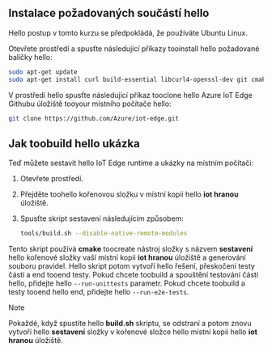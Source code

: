 ## <a name="install-hello-prerequisites"></a>Instalace požadovaných součástí hello

Hello postup v tomto kurzu se předpokládá, že používáte Ubuntu Linux.

Otevřete prostředí a spusťte následující příkazy tooinstall hello požadované balíčky hello:

```bash
sudo apt-get update
sudo apt-get install curl build-essential libcurl4-openssl-dev git cmake libssl-dev uuid-dev valgrind libglib2.0-dev libtool autoconf
```

V prostředí hello spusťte následující příkaz tooclone hello Azure IoT Edge Githubu úložiště tooyour místního počítače hello:

```bash
git clone https://github.com/Azure/iot-edge.git
```

## <a name="how-toobuild-hello-sample"></a>Jak toobuild hello ukázka

Teď můžete sestavit hello IoT Edge runtime a ukázky na místním počítači:

1. Otevřete prostředí.

1. Přejděte toohello kořenovou složku v místní kopii hello **iot hranou** úložiště.

1. Spusťte skript sestavení následujícím způsobem:

    ```sh
    tools/build.sh --disable-native-remote-modules
    ```

Tento skript používá **cmake** toocreate nástroj složky s názvem **sestavení** hello kořenové složky vaší místní kopii **iot hranou** úložiště a generování souboru pravidel. Hello skript potom vytvoří hello řešení, přeskočení testy částí a end tooend testy. Pokud chcete toobuild a spouštění testování částí hello, přidejte hello `--run-unittests` parametr. Pokud chcete toobuild a testy tooend hello end, přidejte hello `--run-e2e-tests`.

> [!NOTE]
> Pokaždé, když spustíte hello **build.sh** skriptu, se odstraní a potom znovu vytvoří hello **sestavení** složky v kořenové složce hello místní kopii hello **iot hranou** úložiště.
